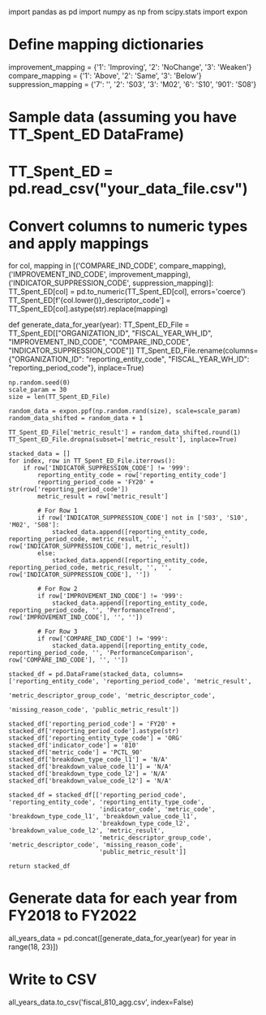 import pandas as pd
import numpy as np
from scipy.stats import expon

# Define mapping dictionaries
improvement_mapping = {'1': 'Improving', '2': 'NoChange', '3': 'Weaken'}
compare_mapping = {'1': 'Above', '2': 'Same', '3': 'Below'}
suppression_mapping = {'7': '', '2': 'S03', '3': 'M02', '6': 'S10', '901': 'S08'}

# Sample data (assuming you have TT_Spent_ED DataFrame)
# TT_Spent_ED = pd.read_csv("your_data_file.csv")

# Convert columns to numeric types and apply mappings
for col, mapping in [('COMPARE_IND_CODE', compare_mapping),
                     ('IMPROVEMENT_IND_CODE', improvement_mapping),
                     ('INDICATOR_SUPPRESSION_CODE', suppression_mapping)]:
    TT_Spent_ED[col] = pd.to_numeric(TT_Spent_ED[col], errors='coerce')
    TT_Spent_ED[f'{col.lower()}_descriptor_code'] = TT_Spent_ED[col].astype(str).replace(mapping)

def generate_data_for_year(year):
    TT_Spent_ED_File = TT_Spent_ED[["ORGANIZATION_ID", "FISCAL_YEAR_WH_ID", 
                                    "IMPROVEMENT_IND_CODE", "COMPARE_IND_CODE", 
                                    "INDICATOR_SUPPRESSION_CODE"]]
    TT_Spent_ED_File.rename(columns={"ORGANIZATION_ID": "reporting_entity_code", 
                                     "FISCAL_YEAR_WH_ID": "reporting_period_code"}, inplace=True)

    np.random.seed(0)
    scale_param = 30
    size = len(TT_Spent_ED_File)

    random_data = expon.ppf(np.random.rand(size), scale=scale_param)
    random_data_shifted = random_data + 1

    TT_Spent_ED_File['metric_result'] = random_data_shifted.round(1)
    TT_Spent_ED_File.dropna(subset=['metric_result'], inplace=True)

    stacked_data = []
    for index, row in TT_Spent_ED_File.iterrows():
        if row['INDICATOR_SUPPRESSION_CODE'] != '999':
            reporting_entity_code = row['reporting_entity_code']
            reporting_period_code = 'FY20' + str(row['reporting_period_code'])
            metric_result = row['metric_result']

            # For Row 1
            if row['INDICATOR_SUPPRESSION_CODE'] not in ['S03', 'S10', 'M02', 'S08']:
                stacked_data.append([reporting_entity_code, reporting_period_code, metric_result, '', '', row['INDICATOR_SUPPRESSION_CODE'], metric_result])
            else:
                stacked_data.append([reporting_entity_code, reporting_period_code, metric_result, '', '', row['INDICATOR_SUPPRESSION_CODE'], ''])
            
            # For Row 2
            if row['IMPROVEMENT_IND_CODE'] != '999':
                stacked_data.append([reporting_entity_code, reporting_period_code, '', 'PerformanceTrend', row['IMPROVEMENT_IND_CODE'], '', ''])
            
            # For Row 3
            if row['COMPARE_IND_CODE'] != '999':
                stacked_data.append([reporting_entity_code, reporting_period_code, '', 'PerformanceComparison', row['COMPARE_IND_CODE'], '', ''])

    stacked_df = pd.DataFrame(stacked_data, columns=['reporting_entity_code', 'reporting_period_code', 'metric_result', 
                                                     'metric_descriptor_group_code', 'metric_descriptor_code', 
                                                     'missing_reason_code', 'public_metric_result'])

    stacked_df['reporting_period_code'] = 'FY20' + stacked_df['reporting_period_code'].astype(str)
    stacked_df['reporting_entity_type_code'] = 'ORG'
    stacked_df['indicator_code'] = '810'
    stacked_df['metric_code'] = 'PCTL_90'
    stacked_df['breakdown_type_code_l1'] = 'N/A'
    stacked_df['breakdown_value_code_l1'] = 'N/A'
    stacked_df['breakdown_type_code_l2'] = 'N/A'
    stacked_df['breakdown_value_code_l2'] = 'N/A'

    stacked_df = stacked_df[['reporting_period_code', 'reporting_entity_code', 'reporting_entity_type_code', 
                             'indicator_code', 'metric_code', 'breakdown_type_code_l1', 'breakdown_value_code_l1', 
                             'breakdown_type_code_l2', 'breakdown_value_code_l2', 'metric_result', 
                             'metric_descriptor_group_code', 'metric_descriptor_code', 'missing_reason_code', 
                             'public_metric_result']]

    return stacked_df

# Generate data for each year from FY2018 to FY2022
all_years_data = pd.concat([generate_data_for_year(year) for year in range(18, 23)])

# Write to CSV
all_years_data.to_csv('fiscal_810_agg.csv', index=False)
